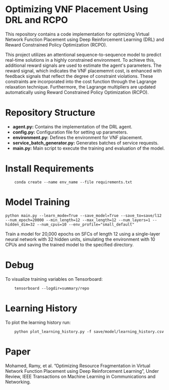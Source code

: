 # Optimizing VNF Placement Using DRL and RCPO


This repository contains a code implementation for optimizing Virtual Network Function Placement using Deep Reinforcement Learning (DRL) and Reward Constrained Policy Optimization (RCPO).

This project utilizes an attentional sequence-to-sequence model to predict real-time solutions in a highly constrained environment. To achieve this, additional reward signals are used to estimate the agent's parameters. The reward signal, which indicates the VNF placememnt cost, is enhanced with feedback signals that reflect the degree of constraint violations. These constraints are incorporated into the cost function through the Lagrange relaxation technique. Furthermore, the Lagrange multipliers are updated automatically using Reward Constrained Policy Optimization (RCPO).

# Repository Structure

- **agent.py:** Contains the implementation of the DRL agent.
- **config.py:** Configuration file for setting up parameters.
- **environment.py:** Defines the environment for VNF placement.
- **service_batch_generator.py:** Generates batches of service requests.
- **main.py:** Main script to execute the training and evaluation of the model.
  
# Install Requirements 

````
    conda create --name env_name --file requirements.txt
````
# Model Training

```
python main.py --learn_mode=True --save_model=True --save_to=save/l12 --num_epoch=20000 --min_length=12 --max_length=12 --num_layers=1 --hidden_dim=32 --num_cpus=10 --env_profile="small_default"
```
Train a model for 20,000 epochs on SFCs of length 12 using a single-layer neural network with 32 hidden units, simulating the environment with 10 CPUs and saving the trained model to the specified directory.




# Debug

To visualize training variables on Tensorboard:
```
    tensorboard --logdir=summary/repo
```

# Learning History

To plot the learning history run:
```
    python plot_learning_history.py -f save/model/learning_history.csv
```

# Paper
Mohamed, Ramy, et al. ”Optimizing Resource Fragmentation in Virtual Network
Function Placement using Deep Reinforcement Learning”, Under Review,
IEEE Transactions on Machine Learning in Communications and Networking.
